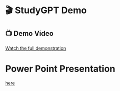 # 🎬 StudyGPT Demo

## 📺 Demo Video
[Watch the full demonstration](https://youtu.be/x9DIDv6kEPM)

# Power Point Presentation
 [here](https://uctcloud-my.sharepoint.com/:p:/g/personal/mthisr002_myuct_ac_za/EUpiSNlltElIjIuAWxupR_wBAK7AElCmTxrWrChqhARpIQ?e=erd5RQ)
